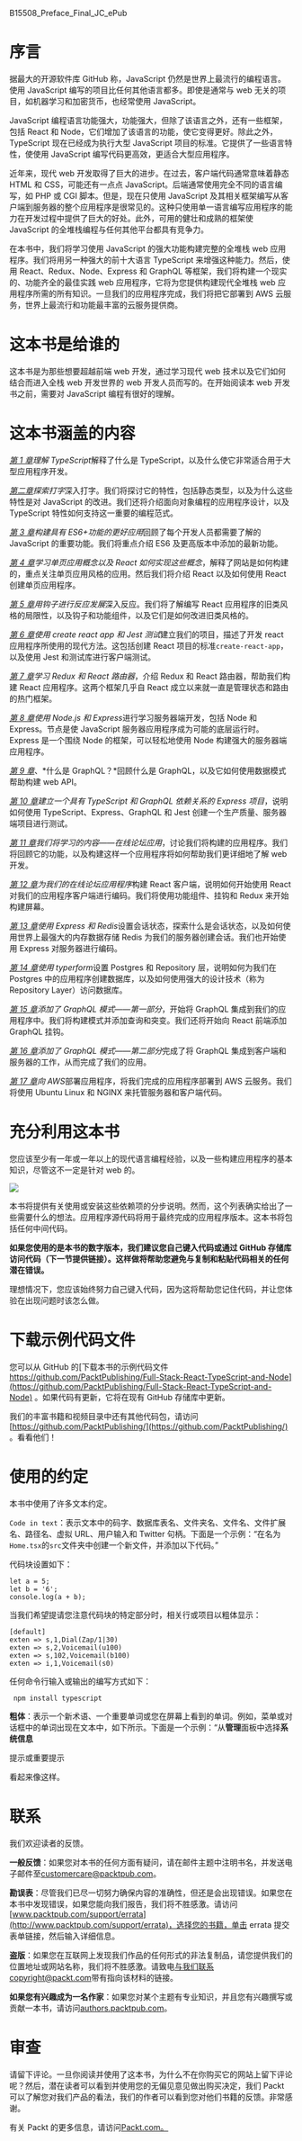 B15508_Preface_Final_JC_ePub

# 序言

据最大的开源软件库 GitHub 称，JavaScript 仍然是世界上最流行的编程语言。使用 JavaScript 编写的项目比任何其他语言都多。即使是通常与 web 无关的项目，如机器学习和加密货币，也经常使用 JavaScript。

JavaScript 编程语言功能强大，功能强大，但除了该语言之外，还有一些框架，包括 React 和 Node，它们增加了该语言的功能，使它变得更好。除此之外，TypeScript 现在已经成为执行大型 JavaScript 项目的标准。它提供了一些语言特性，使使用 JavaScript 编写代码更高效，更适合大型应用程序。

近年来，现代 web 开发取得了巨大的进步。在过去，客户端代码通常意味着静态 HTML 和 CSS，可能还有一点点 JavaScript。后端通常使用完全不同的语言编写，如 PHP 或 CGI 脚本。但是，现在只使用 JavaScript 及其相关框架编写从客户端到服务器的整个应用程序是很常见的。这种只使用单一语言编写应用程序的能力在开发过程中提供了巨大的好处。此外，可用的健壮和成熟的框架使 JavaScript 的全堆栈编程与任何其他平台都具有竞争力。

在本书中，我们将学习使用 JavaScript 的强大功能构建完整的全堆栈 web 应用程序。我们将用另一种强大的前十大语言 TypeScript 来增强这种能力。然后，使用 React、Redux、Node、Express 和 GraphQL 等框架，我们将构建一个现实的、功能齐全的最佳实践 web 应用程序，它将为您提供构建现代全堆栈 web 应用程序所需的所有知识。一旦我们的应用程序完成，我们将把它部署到 AWS 云服务，世界上最流行和功能最丰富的云服务提供商。

# 这本书是给谁的

这本书是为那些想要超越前端 web 开发，通过学习现代 web 技术以及它们如何结合而进入全栈 web 开发世界的 web 开发人员而写的。在开始阅读本 web 开发书之前，需要对 JavaScript 编程有很好的理解。

# 这本书涵盖的内容

[*第 1 章*](01.html#_idTextAnchor017)*理解 TypeScript*解释了什么是 TypeScript，以及什么使它非常适合用于大型应用程序开发。

[*第二章*](02.html#_idTextAnchor025)*探索打字*深入打字。我们将探讨它的特性，包括静态类型，以及为什么这些特性是对 JavaScript 的改进。我们还将介绍面向对象编程的应用程序设计，以及 TypeScript 特性如何支持这一重要的编程范式。

[*第 3 章*](03.html#_idTextAnchor052)*构建具有 ES6+功能的更好应用*回顾了每个开发人员都需要了解的 JavaScript 的重要功能。我们将重点介绍 ES6 及更高版本中添加的最新功能。

[*第 4 章*](04.html#_idTextAnchor072)*学习单页应用概念以及 React 如何实现这些概念*，解释了网站是如何构建的，重点关注单页应用风格的应用。然后我们将介绍 React 以及如何使用 React 创建单页应用程序。

[*第 5 章*](05.html#_idTextAnchor081)*用钩子进行反应发展*深入反应。我们将了解编写 React 应用程序的旧类风格的局限性，以及钩子和功能组件，以及它们是如何改进旧类风格的。

[*第 6 章*](06.html#_idTextAnchor091)*使用 create react app 和 Jest 测试*建立我们的项目，描述了开发 react 应用程序所使用的现代方法。这包括创建 React 项目的标准`create-react-app`，以及使用 Jest 和测试库进行客户端测试。

[*第 7 章*](07.html#_idTextAnchor110)*学习 Redux 和 React 路由器*，介绍 Redux 和 React 路由器，帮助我们构建 React 应用程序。这两个框架几乎自 React 成立以来就一直是管理状态和路由的热门框架。

[*第 8 章*](08.html#_idTextAnchor122)*使用 Node.js 和 Express*进行学习服务器端开发，包括 Node 和 Express。节点是使 JavaScript 服务器应用程序成为可能的底层运行时。Express 是一个围绕 Node 的框架，可以轻松地使用 Node 构建强大的服务器端应用程序。

[*第 9 章*](09.html#_idTextAnchor139)、*什么是 GraphQL？*回顾什么是 GraphQL，以及它如何使用数据模式帮助构建 web API。

[*第 10 章*](10.html#_idTextAnchor147)*建立一个具有 TypeScript 和 GraphQL 依赖关系的 Express 项目*，说明如何使用 TypeScript、Express、GraphQL 和 Jest 创建一个生产质量、服务器端项目进行测试。

[*第 11 章*](11.html#_idTextAnchor167)*我们将学习的内容——在线论坛应用*，讨论我们将构建的应用程序。我们将回顾它的功能，以及构建这样一个应用程序将如何帮助我们更详细地了解 web 开发。

[*第 12 章*](12.html#_idTextAnchor179)*为我们的在线论坛应用程序*构建 React 客户端，说明如何开始使用 React 对我们的应用程序客户端进行编码。我们将使用功能组件、挂钩和 Redux 来开始构建屏幕。

[*第 13 章*](13.html#_idTextAnchor208)*使用 Express 和 Redis*设置会话状态，探索什么是会话状态，以及如何使用世界上最强大的内存数据存储 Redis 为我们的服务器创建会话。我们也开始使用 Express 对服务器进行编码。

[*第 14 章*](14.html#_idTextAnchor216)*使用 typerform*设置 Postgres 和 Repository 层，说明如何为我们在 Postgres 中的应用程序创建数据库，以及如何使用强大的设计技术（称为 Repository Layer）访问数据库。

[*第 15 章*](15.html#_idTextAnchor222)*添加了 GraphQL 模式——第一部分*，开始将 GraphQL 集成到我们的应用程序中。我们将构建模式并添加查询和突变。我们还将开始向 React 前端添加 GraphQL 挂钩。

[*第 16 章*](16.html#_idTextAnchor254)*添加了 GraphQL 模式——第二部分*完成了将 GraphQL 集成到客户端和服务器的工作，从而完成了我们的应用。

[*第 17 章*](17.html#_idTextAnchor259)*向 AWS*部署应用程序，将我们完成的应用程序部署到 AWS 云服务。我们将使用 Ubuntu Linux 和 NGINX 来托管服务器和客户端代码。

# 充分利用这本书

您应该至少有一年或一年以上的现代语言编程经验，以及一些构建应用程序的基本知识，尽管这不一定是针对 web 的。

![](image/Preface_1.jpg)

本书将提供有关使用或安装这些依赖项的分步说明。然而，这个列表确实给出了一些需要什么的想法。应用程序源代码将用于最终完成的应用程序版本。这本书将包括任何中间代码。

**如果您使用的是本书的数字版本，我们建议您自己键入代码或通过 GitHub 存储库访问代码（下一节提供链接）。这样做将帮助您避免与复制和粘贴代码相关的任何潜在错误。**

理想情况下，您应该始终努力自己键入代码，因为这将帮助您记住代码，并让您体验在出现问题时该怎么做。

# 下载示例代码文件

您可以从 GitHub 的[下载本书的示例代码文件 https://github.com/PacktPublishing/Full-Stack-React-TypeScript-and-Node](https://github.com/PacktPublishing/Full-Stack-React-TypeScript-and-Node) 。如果代码有更新，它将在现有 GitHub 存储库中更新。

我们的丰富书籍和视频目录中还有其他代码包，请访问[https://github.com/PacktPublishing/](https://github.com/PacktPublishing/) 。看看他们！

# 使用的约定

本书中使用了许多文本约定。

`Code in text`：表示文本中的码字、数据库表名、文件夹名、文件名、文件扩展名、路径名、虚拟 URL、用户输入和 Twitter 句柄。下面是一个示例：“在名为`Home.tsx`的`src`文件夹中创建一个新文件，并添加以下代码。”

代码块设置如下：

```
let a = 5;
let b = '6';
console.log(a + b);
```

当我们希望提请您注意代码块的特定部分时，相关行或项目以粗体显示：

```
[default]
exten => s,1,Dial(Zap/1|30)
exten => s,2,Voicemail(u100)
exten => s,102,Voicemail(b100)
exten => i,1,Voicemail(s0)
```

任何命令行输入或输出的编写方式如下：

```
 npm install typescript
```

**粗体**：表示一个新术语、一个重要单词或您在屏幕上看到的单词。例如，菜单或对话框中的单词出现在文本中，如下所示。下面是一个示例：“从**管理**面板中选择**系统信息**

提示或重要提示

看起来像这样。

# 联系

我们欢迎读者的反馈。

**一般反馈**：如果您对本书的任何方面有疑问，请在邮件主题中注明书名，并发送电子邮件至[customercare@packtpub.com](mailto:customercare@packtpub.com)。

**勘误表**：尽管我们已尽一切努力确保内容的准确性，但还是会出现错误。如果您在本书中发现错误，如果您能向我们报告，我们将不胜感激。请访问[www.packtpub.com/support/errata](http://www.packtpub.com/support/errata)，选择您的书籍，单击 errata 提交表单链接，然后输入详细信息。

**盗版**：如果您在互联网上发现我们作品的任何形式的非法复制品，请您提供我们的位置地址或网站名称，我们将不胜感激。请致电[与我们联系 copyright@packt.com](mailto:copyright@packt.com)带有指向该材料的链接。

**如果您有兴趣成为一名作家**：如果您对某个主题有专业知识，并且您有兴趣撰写或贡献一本书，请访问[authors.packtpub.com](http://authors.packtpub.com)。

# 审查

请留下评论。一旦你阅读并使用了这本书，为什么不在你购买它的网站上留下评论呢？然后，潜在读者可以看到并使用您的无偏见意见做出购买决定，我们 Packt 可以了解您对我们产品的看法，我们的作者可以看到您对他们书籍的反馈。非常感谢。

有关 Packt 的更多信息，请访问[Packt.com。](http://packt.com.)